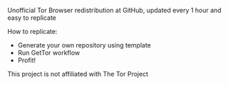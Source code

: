 Unofficial Tor Browser redistribution at GitHub, updated every 1 hour and easy to replicate

How to replicate:
- Generate your own repository using template
- Run GetTor workflow
- Profit!

This project is not affiliated with The Tor Project
